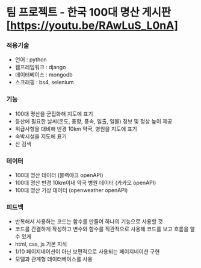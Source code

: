 # 팀 프로젝트 - 한국 100대 명산 게시판 [https://youtu.be/RAwLuS_L0nA]

### 적용기술
- 언어 : python
- 웹프레임워크 : django
- 데이터베이스 : mongodb
- 스크래핑 : bs4, selenium
  
### 기능
- 100대 명산을 군집화해 지도에 표기
- 등산에 필요한 날씨(온도, 풍향, 풍속, 일출, 일몰) 정보 및 정상 높이 제공
- 위급사항을 대비해 반경 10km 약국, 병원을 지도에 표기
- 숙박시설을 지도에 표기
- 산 검색  
 
 ### 데이터 
- 100대 명산 데이터 (블랙야크 openAPI)
- 100대 명산 반경 10km이내 약국 병원 데이터 (카카오 openAPI)
- 100대 명산 기상 데이터 (openweather openAPI)

### 피드백
- 반복해서 사용하는 코드는 함수를 만들어 하나의 기능으로 사용할 것
- 코드를 간결하게 작성하고 변수와 함수를 직관적으로 사용해 코드를 보고 흐름을 알 수 있게
- html, css, js 기본 지식 
- 1/10 페이지네이션이 아닌 보편적으로 사용되는 페이지네이션 구현
- 모델과 관계형 데이터베이스를 사용 


